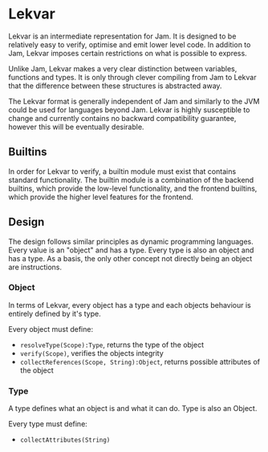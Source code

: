 # Lekvar

Lekvar is an intermediate representation for Jam. It is designed to be relatively easy to verify, optimise and emit lower level code. In addition to Jam, Lekvar imposes certain restrictions on what is possible to express.

Unlike Jam, Lekvar makes a very clear distinction between variables, functions and types. It is only through clever compiling from Jam to Lekvar that the difference between these structures is abstracted away.

The Lekvar format is generally independent of Jam and similarly to the JVM could be used for languages beyond Jam. Lekvar is highly susceptible to change and currently contains no backward compatibility guarantee, however this will be eventually desirable.

## Builtins

In order for Lekvar to verify, a builtin module must exist that contains standard functionality. The builtin module is a combination of the backend builtins, which provide the low-level functionality, and the frontend builtins, which provide the higher level features for the frontend.

## Design

The design follows similar principles as dynamic programming languages. Every value is an "object" and has a type. Every type is also an object and has a type. As a basis, the only other concept not directly being an object are instructions.

### Object

In terms of Lekvar, every object has a type and each objects behaviour is entirely defined by it's type.

Every object must define:
* `resolveType(Scope):Type`, returns the type of the object
* `verify(Scope)`, verifies the objects integrity
* `collectReferences(Scope, String):Object`, returns possible attributes of the object

### Type

A type defines what an object is and what it can do. Type is also an Object.

Every type must define:
* `collectAttributes(String)`
